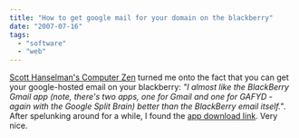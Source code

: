 ```yaml
---
title: "How to get google mail for your domain on the blackberry"
date: "2007-07-16"
tags: 
  - "software"
  - "web"
---
```


[Scott Hanselman's Computer Zen](http://www.hanselman.com/blog/TheVerdictGoogleApplicationsForYourDomainTwoWeeksLater.aspx "Scott Hanselman's Computer Zen - The Verdict - Google Applications for your Domain Two Weeks Later") turned me onto the fact that you can get your google-hosted email on your blackberry: _"I almost like the BlackBerry Gmail app (note, there's two apps, one for Gmail and one for GAFYD - again with the Google Split Brain) better than the BlackBerry email itself."_. After spelunking around for a while, I found the [app download link](http://m.google.com/a). Very nice.

